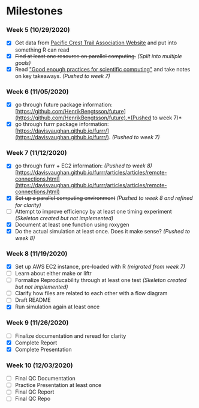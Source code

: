 # Milestones

### Week 5 (10/29/2020)

* [x] Get data from [Pacific Crest Trail Association Website](https://www.pcta.org/our-work/trail-and-land-management/pct-visitor-use-statistics/) and put into something R can read
* [x] <del>Find at least one resource on parallel computing.</del> *(Split into multiple goals)*
* [x] Read ["Good enough practices for scientific computing"](https://journals.plos.org/ploscompbiol/article?id=10.1371/journal.pcbi.1005510) and take notes on key takeaways. *(Pushed to week 7)* 

### Week 6 (11/05/2020)

* [x] go through future package information: [https://github.com/HenrikBengtsson/future](https://github.com/HenrikBengtsson/future).*(Pushed to week 7)* 
* [x] go through furrr package information: [https://davisvaughan.github.io/furrr/](https://davisvaughan.github.io/furrr/). *(Pushed to week 7)* 

### Week 7 (11/12/2020)

* [x] go through furrr + EC2 information: *(Pushed to week 8)* [https://davisvaughan.github.io/furrr/articles/articles/remote-connections.html](https://davisvaughan.github.io/furrr/articles/articles/remote-connections.html)
* [x] <del>Set up a parallel computing environment</del> *(Pushed to week 8 and refined for clarity)*
* [ ] Attempt to improve efficiency by at least one timing experiment *(Skeleton created but not implemented)*
* [x] Document at least one function using roxygen
* [x] Do the actual simulation at least once. Does it make sense? *(Pushed to week 8)*

### Week 8 (11/19/2020)

* [x] Set up AWS EC2 instance, pre-loaded with R *(migrated from week 7)*
* [ ] Learn about either make or liftr
* [ ] Formalize Reproducability through at least one test *(Skeleton created but not implemented)*
* [ ] Clarify how files are related to each other with a flow diagram
* [ ] Draft README
* [x] Run simulation again at least once

### Week 9 (11/26/2020)

* [ ] Finalize documentation and reread for clarity
* [x] Complete Report
* [x] Complete Presentation

### Week 10 (12/03/2020)

* [ ] Final QC Documentation
* [ ] Practice Presentation at least once
* [ ] Final QC Report
* [ ] Final QC Repo